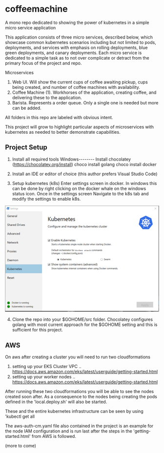 # coffeemachine
A mono repo dedicated to showing the power of kubernetes in a simple micro service application

This application consists of three micro services, described below, which showcase common kubernetes scenarios including but not limited to pods, deployments, and services with emphasis on rolling deployments, blue green deployments, and canary deployments.  Each micro service is dedicated to a simple task as to not over complicate or detract from the primary focus of the project and repo.

Microservices
1.  Web UI.  Will show the current cups of coffee awaiting pickup, cups being created, and number of coffee machines with availability.
2.  Coffee Machine (1).  Workhorses of the application, creating coffee, and delivering these to the application.
3.  Barista.  Represents a order queue.  Only a single one is needed but more can be added.

All folders in this repo are labeled with obvious intent.

This project will grow to highlight particular aspects of microservices with kubernetes as needed to better demonstrate capabilities.  

## Project Setup

1.  Install all required tools
Windows--------
Install chocolatey  (https://chocolatey.org/install)
  choco install golang
  choco install docker

2. Install an IDE or editor of choice (this author prefers Visual Studio Code)

3. Setup kubernetes (k8s)
  Enter settings screen in docker.  In windows this can be done by right clicking on the docker whale on the windows status icon.  Once in the settings screen Navigate to the k8s tab and modify the settings to enable k8s.

  ![Screenshot of k8s settings](https://github.com/edgarhsanchez/coffeemachine/blob/master/readmeimages/docker-setup-k8s.PNG)

4.  Clone the repo into your $GOHOME/src folder.  Chocolatey configures golang with most current approach for the $GOHOME setting and this is sufficient for this project.  

## AWS


On aws after creating a cluster you will need to run two cloudformations
1. setting up your EKS Cluster VPC .. https://docs.aws.amazon.com/eks/latest/userguide/getting-started.html
2. setting up your worker nodes  .. https://docs.aws.amazon.com/eks/latest/userguide/getting-started.html

After running these two cloudformations you will be able to see the nodes created soon after.  As a consequence to the nodes being creating the pods defined in the 'local.deploy.sh' will also be started.

These and the entire kubernetes infrastructure can be seen by using 'kubectl get all

The aws-auth-cm.yaml file also contained in the project is an example for the node IAM configuration and is run last after the steps in the 'getting-started.html' from AWS is followed.

(more to come)

